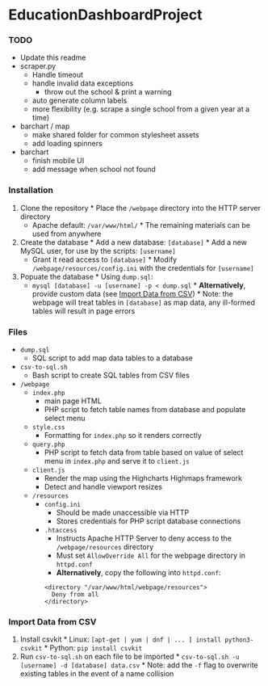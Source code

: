 # EducationDashboardProject

### TODO
  * Update this readme
  * scraper.py
    * Handle timeout
    * handle invalid data exceptions
      * throw out the school & print a warning
    * auto generate column labels
    * more flexibility (e.g. scrape a single school from a given year at a time)
  * barchart / map
    * make shared folder for common stylesheet assets
    * add loading spinners
  * barchart
    * finish mobile UI
    * add message when school not found

### Installation
  1. Clone the repository
    * Place the `/webpage` directory into the HTTP server directory
      * Apache default: `/var/www/html/`
    * The remaining materials can be used from anywhere
  2. Create the database
    * Add a new database: `[database]`
    * Add a new MySQL user, for use by the scripts: `[username]`
      * Grant it read access to `[database]`
    * Modify `/webpage/resources/config.ini` with the credentials for `[username]`
  3. Popuate the database
    * Using `dump.sql`:
      * `mysql [database] -u [username] -p < dump.sql`
    * **Alternatively**, provide custom data (see [Import Data from CSV](#import-data-from-csv))
    * Note: the webpage will treat tables in `[database]` as map data, any ill-formed tables will result in page errors

### Files
  * `dump.sql`
    * SQL script to add map data tables to a database
  * `csv-to-sql.sh`
    * Bash script to create SQL tables from CSV files
  * `/webpage`
    * `index.php`
      * main page HTML
      * PHP script to fetch table names from database and populate select menu
    * `style.css`
      * Formatting for `index.php` so it renders correctly
    * `query.php`
      * PHP script to fetch data from table based on value of select menu in `index.php` and serve it to `client.js`
    * `client.js`
      * Render the map using the Highcharts Highmaps framework
      * Detect and handle viewport resizes
    * `/resources`
      * `config.ini`
        * Should be made unaccessible via HTTP
        * Stores credentials for PHP script database connections
      * `.htaccess`
        * Instructs Apache HTTP Server to deny access to the `/webpage/resources` directory
        * Must set `AllowOverride All` for the webpage directory in `httpd.conf`
        * **Alternatively**, copy the following into `httpd.conf`:
        ```
        <directory "/var/www/html/webpage/resources">
          Deny from all
        </directory>
        ```

### Import Data from CSV
  1. Install csvkit
    * Linux:  `[apt-get | yum | dnf | ... ] install python3-csvkit`
    * Python: `pip install csvkit`
  2. Run `csv-to-sql.sh` on each file to be imported
    * `csv-to-sql.sh -u [username] -d [database] data.csv`
    * Note: add the `-f` flag to overwrite existing tables in the event of a name collision
